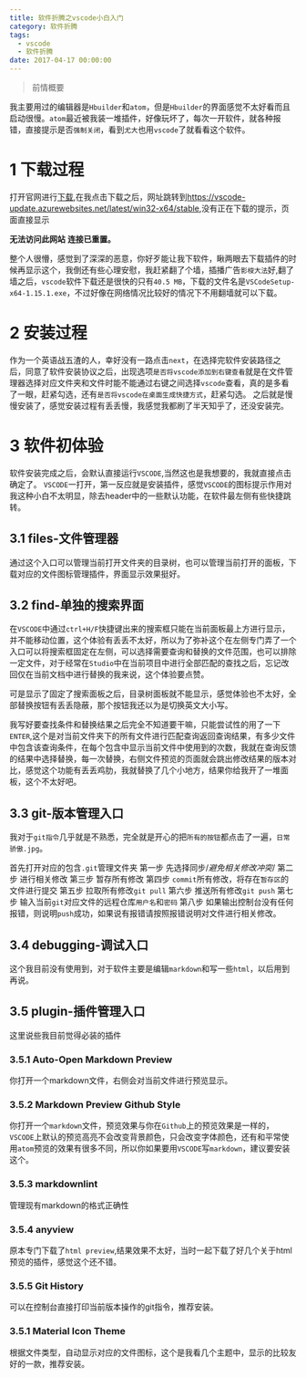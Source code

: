```yaml
---
title: 软件折腾之vscode小白入门
category: 软件折腾
tags:
  - vscode
  - 软件折腾
date: 2017-04-17 00:00:00
---
```


> 前情概要

我主要用过的编辑器是`Hbuilder`和`atom`，但是`Hbuilder`的界面感觉不太好看而且启动很慢。`atom`最近被我装一堆插件，好像玩坏了，每次一开软件，就各种报错，直接提示是否`强制关闭`，看到`尤大`也用`vscode`了就看看这个软件。

<!-- more -->

# 1 下载过程

打开官网进行[下载](https://code.visualstudio.com/Download),在我点击下载之后，网址跳转到<https://vscode-update.azurewebsites.net/latest/win32-x64/stable>,没有正在下载的提示，页面直接显示

__无法访问此网站__
__连接已重置。__

整个人很懵，感觉到了深深的恶意，你好歹能让我下软件，瞅两眼去下载插件的时候再显示这个，我倒还有些心理安慰，我赶紧翻了个墙，插播广告`影梭大法`好,翻了墙之后，`vscode`软件下载还是很快的只有`40.5 MB`，下载的文件名是`VSCodeSetup-x64-1.15.1.exe`，不过好像在网络情况比较好的情况下不用翻墙就可以下载。

# 2 安装过程

作为一个英语战五渣的人，幸好没有一路点击`next`，在选择完软件安装路径之后，同意了软件安装协议之后，出现选项`是否将vscode添加到右键查看`就是在文件管理器选择对应文件夹和文件时能不能通过右键之间选择`vscode`查看，真的是多看了一眼，赶紧勾选，还有`是否将vscode在桌面生成快捷方式`，赶紧勾选。
之后就是慢慢安装了，感觉安装过程有丢丢慢，我感觉我都刷了半天知乎了，还没安装完。

# 3 软件初体验

软件安装完成之后，会默认直接运行`VSCODE`,当然这也是我想要的，我就直接点击确定了。
`VSCODE`一打开，第一反应就是安装插件，感觉`VSCODE`的图标提示作用对我这种小白不太明显，除去header中的一些默认功能，在软件最左侧有些快捷跳转。

## 3.1 files-文件管理器

通过这个入口可以管理当前打开文件夹的目录树，也可以管理当前打开的面板，下载对应的文件图标管理插件，界面显示效果挺好。

## 3.2 find-单独的搜索界面

在`VSCODE`中通过`ctrl+H/F`快捷键出来的搜索框只能在当前面板最上方进行显示，并不能移动位置，这个体验有丢丢不太好，所以为了弥补这个在左侧专门弄了一个入口可以将搜索框固定在左侧，可以选择需要查询和替换的文件范围，也可以排除一定文件，对于经常在`Studio`中在当前项目中进行全部匹配的查找之后，忘记改回仅在当前文档中进行替换的我来说，这个体验要点赞。

可是显示了固定了搜索面板之后，目录树面板就不能显示，感觉体验也不太好，全部替换按钮有丢丢隐蔽，那个按钮我还以为是切换英文大小写。

我写好要查找条件和替换结果之后完全不知道要干嘛，只能尝试性的用了一下`ENTER`,这个是对当前文件夹下的所有文件进行匹配查询返回查询结果，有多少文件中包含该查询条件，在每个包含中显示当前文件中使用到的次数，我就在查询反馈的结果中选择替换，每一次替换，右侧文件预览的页面就会跳出修改结果的版本对比，感觉这个功能有丢丢鸡肋，我就替换了几个小地方，结果你给我开了一堆面板，这个不太好吧。

## 3.3 git-版本管理入口

我对于`git指令`几乎就是不熟悉，完全就是开心的把`所有的按钮`都点击了一遍，`日常骄傲.jpg`。

首先打开对应的包含`.git`管理文件夹
第一步 先选择同步/*避免相关修改冲突*/
第二步  进行相关修改
第三步  暂存所有修改
第四步  `commit`所有修改，将存在`暂存区`的文件进行提交
第五步  拉取所有修改`git pull`
第六步  推送所有修改`git push`
第七步  输入当前`git`对应文件的远程仓库`用户名`和`密码`
第八步 如果输出控制台没有任何报错，则说明`push`成功，如果说有报错请按照报错说明对文件进行相关修改。

## 3.4 debugging-调试入口

这个我目前没有使用到，对于软件主要是编辑`markdown`和写一些`html`，以后用到再说。

## 3.5 plugin-插件管理入口

这里说些我目前觉得必装的插件

### 3.5.1 Auto-Open Markdown Preview

你打开一个markdown文件，右侧会对当前文件进行预览显示。

### 3.5.2 Markdown Preview Github Style

你打开一个`markdown`文件，预览效果与你在`Github`上的预览效果是一样的，`VSCODE`上默认的预览高亮不会改变背景颜色，只会改变字体颜色，还有和平常使用`atom`预览的效果有很多不同，所以你如果要用`VSCODE`写`markdown`，建议要安装这个。

### 3.5.3 markdownlint

管理现有markdown的格式正确性

### 3.5.4 anyview

原本专门下载了`html preview`,结果效果不太好，当时一起下载了好几个关于html预览的插件，感觉这个还不错。

### 3.5.5 Git History

可以在控制台直接打印当前版本操作的git指令，推荐安装。

### 3.5.1 Material Icon Theme

根据文件类型，自动显示对应的文件图标，这个是我看几个主题中，显示的比较友好的一款，推荐安装。